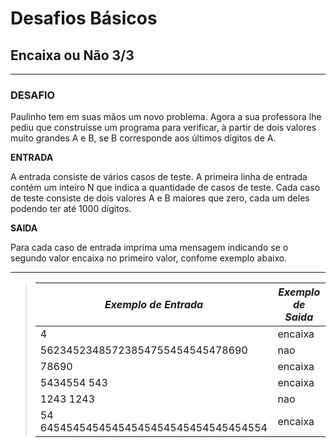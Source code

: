 # **Desafios Básicos**

## **Encaixa ou Não 3/3**

----
### **DESAFIO**

Paulinho tem em suas mãos um novo problema. Agora a sua professora lhe pediu que construísse um programa para verificar, à partir de dois valores muito grandes A e B, se B corresponde aos últimos dígitos de A.

**ENTRADA**

A entrada consiste de vários casos de teste. A primeira linha de entrada contém um inteiro N que indica a quantidade de casos de teste. Cada caso de teste consiste de dois valores A e B maiores que zero, cada um deles podendo ter até 1000 dígitos.

**SAIDA**

Para cada caso de entrada imprima uma mensagem indicando se o segundo valor encaixa no primeiro valor, confome exemplo abaixo.

---

>*Exemplo de Entrada* | *Exemplo de Saida* |
> --- | ---
> 4 | encaixa 
> 56234523485723854755454545478690  | nao
> 78690 | encaixa
> 5434554 543 | encaixa
> 1243 1243 | nao
> 54 64545454545454545454545454545454554 | encaixa
